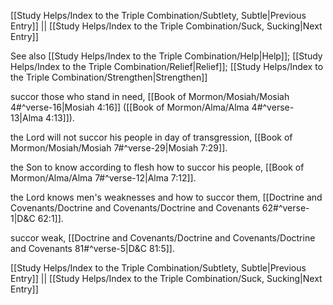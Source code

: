 [[Study Helps/Index to the Triple Combination/Subtlety, Subtle|Previous Entry]]  ||  [[Study Helps/Index to the Triple Combination/Suck, Sucking|Next Entry]]

 See also [[Study Helps/Index to the Triple Combination/Help|Help]]; [[Study Helps/Index to the Triple Combination/Relief|Relief]]; [[Study Helps/Index to the Triple Combination/Strengthen|Strengthen]]

 succor those who stand in need, [[Book of Mormon/Mosiah/Mosiah 4#^verse-16|Mosiah 4:16]] ([[Book of Mormon/Alma/Alma 4#^verse-13|Alma 4:13]]).

 the Lord will not succor his people in day of transgression, [[Book of Mormon/Mosiah/Mosiah 7#^verse-29|Mosiah 7:29]].

 the Son to know according to flesh how to succor his people, [[Book of Mormon/Alma/Alma 7#^verse-12|Alma 7:12]].

 the Lord knows men's weaknesses and how to succor them, [[Doctrine and Covenants/Doctrine and Covenants/Doctrine and Covenants 62#^verse-1|D&C 62:1]].

 succor weak, [[Doctrine and Covenants/Doctrine and Covenants/Doctrine and Covenants 81#^verse-5|D&C 81:5]].

[[Study Helps/Index to the Triple Combination/Subtlety, Subtle|Previous Entry]]  ||  [[Study Helps/Index to the Triple Combination/Suck, Sucking|Next Entry]]